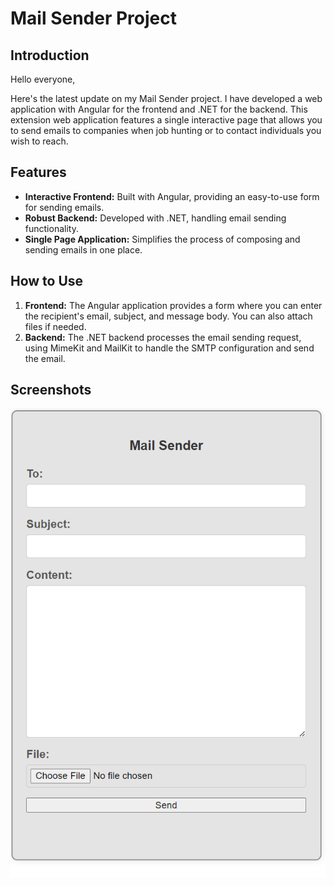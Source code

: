 # Mail Sender Project

## Introduction

Hello everyone,

Here's the latest update on my Mail Sender project. I have developed a web application with Angular for the frontend and .NET for the backend. This extension web application features a single interactive page that allows you to send emails to companies when job hunting or to contact individuals you wish to reach.

## Features

- **Interactive Frontend:** Built with Angular, providing an easy-to-use form for sending emails.
- **Robust Backend:** Developed with .NET, handling email sending functionality.
- **Single Page Application:** Simplifies the process of composing and sending emails in one place.

## How to Use

1. **Frontend:** The Angular application provides a form where you can enter the recipient's email, subject, and message body. You can also attach files if needed.
2. **Backend:** The .NET backend processes the email sending request, using MimeKit and MailKit to handle the SMTP configuration and send the email.

## Screenshots

![Mail Sender UI](https://github.com/ahmedtobashahban21/Mail-Sender-Extension/blob/master/mailsender.png)

